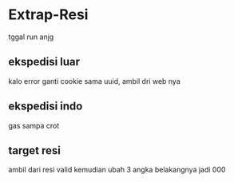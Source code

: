 # Extrap-Resi

tggal run anjg

## ekspedisi luar
 kalo error ganti cookie sama uuid, ambil dri web nya
 
 ## ekspedisi indo
 gas sampa crot
 
 
 ## target resi 
 ambil dari resi valid kemudian ubah 3 angka belakangnya jadi 000

